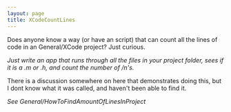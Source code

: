 ```yaml
---
layout: page
title: XCodeCountLines
---
```


Does anyone know a way (or have an script) that can count all the lines of code in an General/XCode project? Just curious.

*Just write an app that runs through all the files in your project folder, sees if it is a .m or .h, and count the number of /n's.*

There is a discussion somewhere on here that demonstrates doing this, but I dont know what it was called, and haven't been able to find it.

*See General/HowToFindAmountOfLinesInProject*
